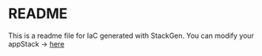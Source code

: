 # README
This is a readme file for IaC generated with StackGen.
You can modify your appStack -> [here](http://main.dev.stackgen.com/appstacks/375f34f3-58a9-465d-919d-210bfd450e91)
